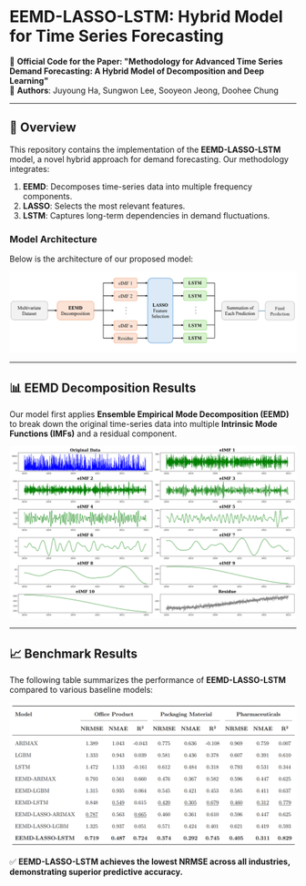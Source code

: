 # EEMD-LASSO-LSTM: Hybrid Model for Time Series Forecasting
📌 **Official Code for the Paper: "Methodology for Advanced Time Series Demand Forecasting: A Hybrid Model of Decomposition and Deep Learning"**  
📌 **Authors**: Juyoung Ha, Sungwon Lee, Sooyeon Jeong, Doohee Chung  

---

## 🚀 Overview
This repository contains the implementation of the **EEMD-LASSO-LSTM** model, a novel hybrid approach for demand forecasting. Our methodology integrates:
1. **EEMD**: Decomposes time-series data into multiple frequency components.
2. **LASSO**: Selects the most relevant features.
3. **LSTM**: Captures long-term dependencies in demand fluctuations.

### **Model Architecture**
Below is the architecture of our proposed model:

![EEMD-LASSO-LSTM Model Architecture](./Figures/Model_Architecture.png)

---

## 📊 **EEMD Decomposition Results**
Our model first applies **Ensemble Empirical Mode Decomposition (EEMD)** to break down the original time-series data into multiple **Intrinsic Mode Functions (IMFs)** and a residual component.

![EEMD Decomposition Output](./Figures/eemd_output.png)

---

## 📈 **Benchmark Results**
The following table summarizes the performance of **EEMD-LASSO-LSTM** compared to various baseline models:

![Benchmark Results](./Figures/performance.png)

✅ **EEMD-LASSO-LSTM achieves the lowest NRMSE across all industries, demonstrating superior predictive accuracy.**
